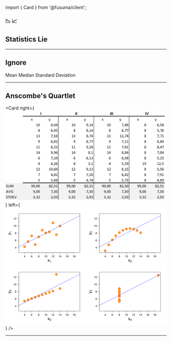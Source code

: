 import { Card } from '@fusuma/client';

### 📉 📈
## Statistics Lie

---

## Ignore
Mean
Median
Standard Deviation

---
<!-- 
    Developed by statistician Francis Anscombe
    Dataset I appears to have clean and well-fitting linear models.
    Dataset II is not distributed normally.
    In Dataset III the distribution is linear, but the calculated regression is thrown off by an outlier.
    Dataset IV shows that one outlier is enough to produce a high correlation coefficient.
-->
## Anscombe's Quartlet 

<Card
  right={<img src="../static/images/anscombe-quartlet-1.png" alt="Anscombe Quartlet - Graph" />}
  left={<img src="../static/images/anscombe-quartlet-2.png" alt="Anscombe Quartlet - Data" />}
/>

---

